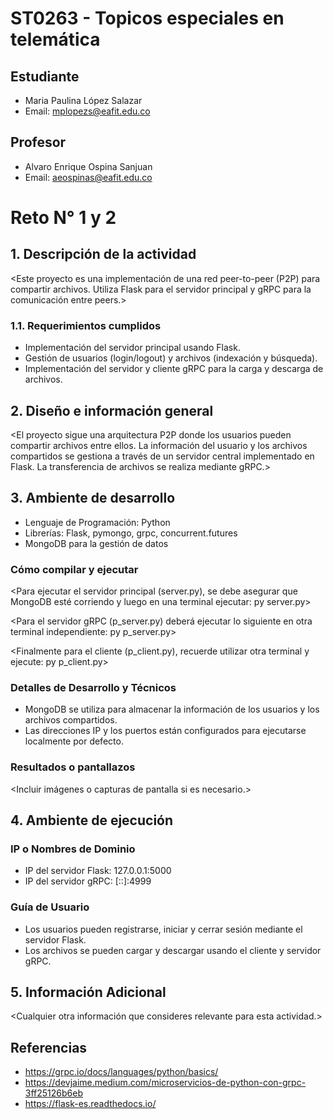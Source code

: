 # ST0263 - Topicos especiales en telemática

## Estudiante
- Maria Paulina López Salazar
- Email: mplopezs@eafit.edu.co

## Profesor
- Alvaro Enrique Ospina Sanjuan
- Email: aeospinas@eafit.edu.co

# Reto N° 1 y 2
## 1. Descripción de la actividad
<Este proyecto es una implementación de una red peer-to-peer (P2P) para compartir archivos. Utiliza Flask para el servidor principal y gRPC para la comunicación entre peers.>

### 1.1. Requerimientos cumplidos
- Implementación del servidor principal usando Flask.
- Gestión de usuarios (login/logout) y archivos (indexación y búsqueda).
- Implementación del servidor y cliente gRPC para la carga y descarga de archivos.

## 2. Diseño e información general
<El proyecto sigue una arquitectura P2P donde los usuarios pueden compartir archivos entre ellos. La información del usuario y los archivos compartidos se gestiona a través de un servidor central implementado en Flask. La transferencia de archivos se realiza mediante gRPC.>

## 3. Ambiente de desarrollo
- Lenguaje de Programación: Python
- Librerías:  Flask, pymongo, grpc, concurrent.futures
- MongoDB para la gestión de datos

### Cómo compilar y ejecutar
<Para ejecutar el servidor principal (server.py), se debe asegurar que MongoDB esté corriendo y luego en una terminal ejecutar:
py server.py>

<Para el servidor gRPC (p_server.py) deberá ejecutar lo siguiente en otra terminal independiente:
py p_server.py>

<Finalmente para el cliente (p_client.py), recuerde utilizar otra terminal y ejecute:
py p_client.py>

### Detalles de Desarrollo y Técnicos
- MongoDB se utiliza para almacenar la información de los usuarios y los archivos compartidos.
- Las direcciones IP y los puertos están configurados para ejecutarse localmente por defecto.

### Resultados o pantallazos
<Incluir imágenes o capturas de pantalla si es necesario.>

## 4. Ambiente de ejecución

### IP o Nombres de Dominio
- IP del servidor Flask: 127.0.0.1:5000
- IP del servidor gRPC: [::]:4999

### Guía de Usuario
- Los usuarios pueden registrarse, iniciar y cerrar sesión mediante el servidor Flask.
- Los archivos se pueden cargar y descargar usando el cliente y servidor gRPC.

## 5. Información Adicional
<Cualquier otra información que consideres relevante para esta actividad.>

## Referencias
- https://grpc.io/docs/languages/python/basics/
- https://devjaime.medium.com/microservicios-de-python-con-grpc-3ff25126b6eb
- https://flask-es.readthedocs.io/